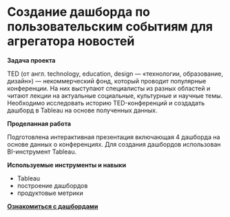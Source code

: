 # Создание дашборда по пользовательским событиям для агрегатора новостей

**Задача проекта**

TED (от англ. technology, education, design — «технологии, образование, дизайн») — некоммерческий фонд, который проводит популярные конференции. На них выступают специалисты из разных областей и читают лекции на актуальные социальные, культурные и научные темы. Необходимо исследовать историю TED-конференций и создадать дашборд в Tableau на основе полученных данных.

**Проделанная работа**

Подготовлена интерактивная презентация включающая 4 дашборда на основе данных о конференциях. Для создания дашбордов использован BI-инструмент Tableau.

**Используемые инструменты и навыки**

- Tableau
- построение дашбордов
- продуктовые метрики

[**Ознакомиться с дашбордами**](https://public.tableau.com/shared/YS3DGJCBN?:display_count=n&:origin=viz_share_link)
